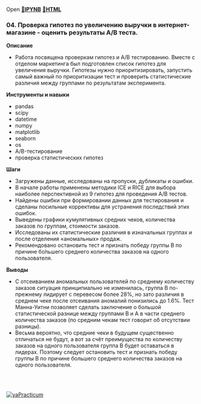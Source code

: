 Open [:open_file_folder:**IPYNB**](04.Проверка_гипотез_по_увеличению_выручки_в_интернет-магазине_-_оценить_результаты_AB_теста.ipynb) [:open_file_folder:**HTML**](04.Проверка_гипотез_по_увеличению_выручки_в_интернет-магазине_-_оценить_результаты_AB_теста.html)

### 04. Проверка гипотез по увеличению выручки в интернет-магазине - оценить результаты A/B теста.

__Описание__
- Работа посвящена проверкам гипотез и A/B тестированию. Вместе с отделом маркетинга был подготовлен список гипотез для увеличения выручки. Гипотезы нужно приоритизировать, запустить самый важный по приоритизации тест и проверить статистические различия между группами по результатам эксперимента.

__Инструменты и навыки__
- pandas
- scipy
- datetime
- numpy
- matplotlib
- seaborn
- os
- A/B-тестирование
- проверка статистических гипотез

__Шаги__
- Загружены данные, исследованы на пропуски, дубликаты и ошибки. 
- В начале работы применены методики ICE и RICE для выбора наиболее перспективной из 9 гипотез для проведения А/В тестов. 
- Найдены ошибки при формировании данных для тестирования и сделаны посильные коррективы для устранения последствий этих ошибок. 
- Выведены графики кумулятивных средних чеков, количества заказов по группам, стоимости заказов. 
- Исследованы их статистические различия в изначальных группах и после отделения «аномальных» продаж. 
- Рекомендовано остановить тест и признать победу группы В по причине бо́льшего среднего количества заказов на одного пользователя.

__Выводы__
- С отсеиванием аномальных пользователей по среднему количеству заказов ситуация принципиально не изменилась, группа В по-прежнему лидирует с перевесом более 28%, но зато различия в среднем чеке после отсеивания аномалий понизились до 1.6%. Тест Манна-Уитни позволяет сделать заключение о большой статистической разнице между группами В и А в части среднего количества заказов (по средним чекам тест говорит об отсутствии разницы).
- Весьма вероятно, что средние чеки в будущем существенно отличаться не будут, а вот за счёт преимущества по количеству заказов на одного пользователя группа В будет оставаться в лидерах. Поэтому следует остановить тест и признать победу группы В по причине большего среднего количества заказов на одного пользователя.

<br/><br/>

  [![yaPracticum](https://i121.fastpic.org/big/2023/0407/c2/a92d07a2fa6366eb0959f2bd3a5959c2.png)](https://practicum.yandex.ru/catalog/data-analysis/) 
